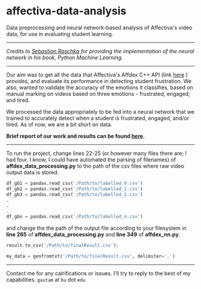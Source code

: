# affectiva-data-analysis
Data preprocessing and neural network-based analysis of Affectiva's video data, for use in evaluating student learning.


----


*Credits to [Sebastian Raschka](https://github.com/rasbt/python-machine-learning-book/tree/master/code/ch12) for providing the implementation of the neural network in his book, Python Machine Learning.*


-----


Our aim was to get all the data that Affectiva's Affdex C++ API (link [here](https://github.com/Affectiva/cpp-sdk-samples) ) provides, and evaluate its performance in detecting student frustration. We also, wanted to validate the accuracy of the emotions it classifies, based on manual marking on videos based on three emotions - frustrated, engaged, and tired.

We processed the data appropriately to be fed into a neural network that we trained to accurately detect when a student is frustrated, engaged, and/or tired. As of now, we are a bit short on data.

**Brief report of our work and results can be found [here](http://cs-people.bu.edu/gautam/cs585/p3/).**


----


To run the project, change lines 22-25 (or however many files there are; I had four. I know, I could have automated the parsing of filenames) of **affdex_data_processing.py** to the path of the csv files where raw video output data is stored.


```python
df_gb1 = pandas.read_csv('/Path/to/labelled_0.csv')
df_gb2 = pandas.read_csv('/Path/to/labelled_1.csv')
df_gb3 = pandas.read_csv('/Path/to/labelled_2.csv')
.
.
.
df_gbn = pandas.read_csv('/Path/to/labelled_n.csv')
 ```

and change the the path of the output file according to your filesystem in **line 265** of **affdex_data_processing.py** and **line 349** of **affdex_nn.py**.


```python
result.to_csv('/Path/to/finalResult.csv');
```


```python
my_data = genfromtxt('/Path/to/finalResult.csv', delimiter=',')
```


----

Contact me for any calrifications or issues. I'll try to reply to the best of my capabilities. `gautam` at `bu` dot `edu`
